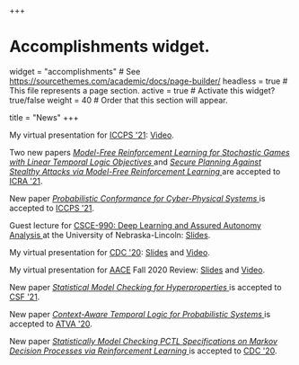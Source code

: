 +++
# Accomplishments widget.
widget = "accomplishments"  # See https://sourcethemes.com/academic/docs/page-builder/
headless = true  # This file represents a page section.
active = true  # Activate this widget? true/false
weight = 40  # Order that this section will appear.

title = "News"
+++

<p>
My virtual presentation for 
<a href = http://iccps.acm.org/2021> 
ICCPS '21</a>:  
<a href = https://www.youtube.com/watch?v=shsXzHK90ag> 
Video</a>.
</p>

<p>Two new papers
<i><a href = https://arxiv.org/abs/2010.01050>
Model-Free Reinforcement Learning for Stochastic Games with Linear Temporal Logic Objectives
</a></i>
and 
<i><a href = https://arxiv.org/abs/2011.01882>
Secure Planning Against Stealthy Attacks via Model-Free Reinforcement Learning
</a></i>
are accepted to 
<a href = http://www.icra2021.org> 
ICRA '21</a>.
</p>

<p>New paper
<i><a href = https://arxiv.org/abs/2008.01135>
Probabilistic Conformance for Cyber-Physical Systems
</a></i>
is accepted to 
<a href = http://iccps.acm.org/2021> 
ICCPS '21</a>.
</p>

<p>
Guest lecture for 
<a href = https://newsroom.unl.edu/announce/cse/11371/66484> 
CSCE-990: Deep Learning and Assured Autonomy Analysis 
</a> at the University of Nebraska-Lincoln:  
<a href = https://labcloud.ddns.net/index.php/s/QpQSkyy59okNTR5> 
Slides</a>.
</p>

<p>
My virtual presentation for 
<a href = https://cdc2020.ieeecss.org> 
CDC '20</a>:  
<a href = https://labcloud.ddns.net/index.php/s/tfKHTJ6fi8GFGAM> 
Slides</a> and 
<a href = https://labcloud.ddns.net/index.php/s/QDbWgTHToWFojQF> 
Video</a>.
</p>

<p>
My virtual presentation for 
<a href = http://ncr.mae.ufl.edu/aacoe.php?id=aa/uta20> 
AACE</a>
Fall 2020 Review:  
<a href = http://ncr.mae.ufl.edu/aa/files/Fall2020/Pajic_Yu.pdf> 
Slides</a> and 
<a href = http://ncr.mae.ufl.edu/aa/files/Fall2020/Pajic_Yu.mp4> 
Video</a>.
</p>


<p>New paper
<i><a href = https://arxiv.org/abs/1902.04111>
Statistical Model Checking for Hyperproperties
</a></i>
is accepted to 
<a href = http://www.ieee-security.org/TC/CSF2021/> 
CSF '21</a>.
</p>

<p>New paper
<i><a href = https://arxiv.org/abs/1902.04111>
Context-Aware Temporal Logic for Probabilistic Systems
</a></i>
is accepted to 
<a href = http://fit.uet.vnu.edu.vn/atva2020/> 
ATVA '20</a>.
</p>

<p>New paper
<i><a href = https://arxiv.org/pdf/2004.00273>
Statistically Model Checking PCTL Specifications 
on Markov Decision Processes via Reinforcement Learning
</a></i>
is accepted to 
<a href = https://cdc2020.ieeecss.org/> 
CDC '20</a>.
</p>


<!-- <p>
My virtual presentation for 
<a href = https://www.icra2020.org/> 
ICRA '20</a>: 
<a href = https://arxiv.org/abs/1911.11870>
Paper</a>,
<a href = https://youtu.be/JZ5OWdX3hmY> 
Slides</a> and 
<a href = https://youtu.be/JZ5OWdX3hmY> 
Video</a>.
</p>


<p>
My virtual presentation for 
<a href = https://berkeleylearnverify.github.io/HSCC_2020/> 
HSCC '20</a>:
<a href = https://dl.acm.org/doi/10.1145/3365365.3382209>
Paper</a>, 
<a href = https://labcloud.ddns.net/index.php/s/GFjJ2Tq3aJqmcHn> 
Slides</a> and 
<a href = https://youtu.be/gDtgdYIF-d0> 
Video</a>.
</p> -->

<!-- <p>New paper
<i><a href = >
STMC: Statistical Model Checker with Stratified and Antithetic Sampling
</a></i>
is accepted to 
<a href = http://i-cav.org/2020/> 
CAV '20</a>.
</p> -->

<!-- <p>Our papers
<i><a href = https://arxiv.org/abs/1911.11870>
Hyperproperties for Robotics: Motion Planning via HyperLTL
</a></i>
and
<i><a href = https://arxiv.org/abs/1909.07299>
Control Synthesis from Linear Temporal Logic Specifications Using Model-Free Reinforcement Learning
</a></i>
are accepted to ICRA '20.
</p> -->

<!-- <p>Our paper
<i><a href = https://www.ndss-symposium.org/wp-content/uploads/2020/04/diss2020-23011-paper.pdf>
Security Analysis against Spoofing Attacks for Distributed UAVs
</a></i>
is accepted to DISS '20.
</p> -->

